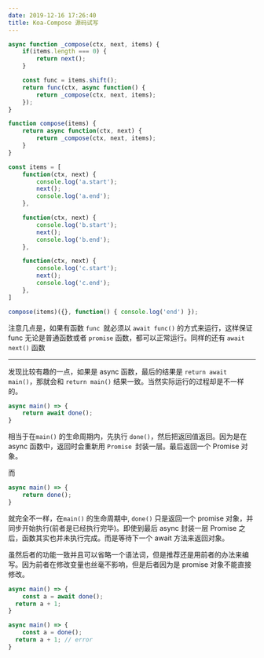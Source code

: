 ```yaml
---
date: 2019-12-16 17:26:40
title: Koa-Compose 源码试写
---
```




```javascript
async function _compose(ctx, next, items) {
    if(items.length === 0) {
        return next();
    }

    const func = items.shift();
    return func(ctx, async function() {
        return _compose(ctx, next, items);
    });
}

function compose(items) {
    return async function(ctx, next) {
        return _compose(ctx, next, items);
    }
}

const items = [
    function(ctx, next) {
        console.log('a.start');
        next();
        console.log('a.end');
    },

    function(ctx, next) {
        console.log('b.start');
        next();
        console.log('b.end');
    },

    function(ctx, next) {
        console.log('c.start');
        next();
        console.log('c.end');
    },
]

compose(items)({}, function() { console.log('end') });
```

注意几点是，如果有函数 `func `就必须以 `await func()` 的方式来运行，这样保证 func 无论是普通函数或者 `promise` 函数，都可以正常运行。同样的还有 `await next()` 函数

---

发现比较有趣的一点，如果是 async 函数，最后的结果是 `return await main()`，那就会和 `return main()` 结果一致。当然实际运行的过程却是不一样的。

```javascript
async main() => {
	return await done();
}
```

相当于在`main()` 的生命周期内，先执行 `done()`，然后把返回值返回。因为是在 async 函数中，返回时会重新用 `Promise `封装一层。最后返回一个 Promise 对象。



而 

```javascript
async main() => {
	return done();
}
```

就完全不一样，在`main()` 的生命周期中, `done()` 只是返回一个 promise 对象，并同步开始执行(前者是已经执行完毕)。即使到最后 async 封装一层 Promise 之后，函数其实也并未执行完成。而是等待下一个 await 方法来返回对象。



虽然后者的功能一致并且可以省略一个语法词，但是推荐还是用前者的办法来编写。因为前者在修改变量也丝毫不影响，但是后者因为是 promise 对象不能直接修改。

```javascript
async main() => {
	const a = await done();
  return a + 1;
}

async main() => {
	const a = done();
  return a + 1; // error
}
```

